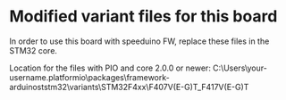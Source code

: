 # Modified variant files for this board

In order to use this board with speeduino FW, replace these files in the STM32 core.

Location for the files with PIO and core 2.0.0 or newer:  C:\Users\your-username\.platformio\packages\framework-arduinoststm32\variants\STM32F4xx\F407V(E-G)T_F417V(E-G)T